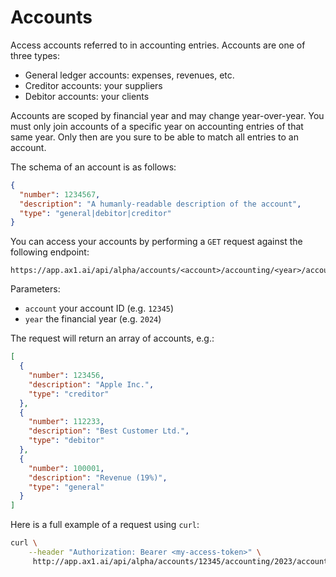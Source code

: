 ---
---

# Accounts

Access accounts referred to in accounting entries. Accounts are one of three
types:

- General ledger accounts: expenses, revenues, etc.
- Creditor accounts: your suppliers
- Debitor accounts: your clients

Accounts are scoped by financial year and may change year-over-year. You must only join
accounts of a specific year on accounting entries of that same year. Only then are you
sure to be able to match all entries to an account.

The schema of an account is as follows:

```json
{
  "number": 1234567,
  "description": "A humanly-readable description of the account",
  "type": "general|debitor|creditor"
}
```

You can access your accounts by performing a `GET` request against the following endpoint:

```
https://app.ax1.ai/api/alpha/accounts/<account>/accounting/<year>/accounts
```

Parameters:

- `account` your account ID (e.g. `12345`)
- `year` the financial year (e.g. `2024`)

The request will return an array of accounts, e.g.:

```json
[
  {
    "number": 123456,
    "description": "Apple Inc.",
    "type": "creditor"
  },
  {
    "number": 112233,
    "description": "Best Customer Ltd.",
    "type": "debitor"
  },
  {
    "number": 100001,
    "description": "Revenue (19%)",
    "type": "general"
  }
]
```

Here is a full example of a request using `curl`:

```bash
curl \
    --header "Authorization: Bearer <my-access-token>" \
     http://app.ax1.ai/api/alpha/accounts/12345/accounting/2023/accounts
```
